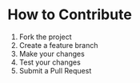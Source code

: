 # How to Contribute

1. Fork the project
2. Create a feature branch
3. Make your changes
4. Test your changes
5. Submit a Pull Request